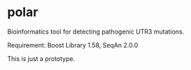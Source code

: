 # polar
Bioinformatics tool for detecting pathogenic UTR3 mutations.

Requirement: Boost Library 1.58, SeqAn 2.0.0
 
This is just a prototype.


